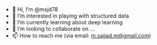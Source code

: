 - 👋 Hi, I’m @msjd78
- 👀 I’m interested in playing with structured data
- 🌱 I’m currently learning about deep learning
- 💞️ I’m looking to collaborate on ...
- 📫 How to reach me (via email: m.sajjad.m@gmail.com)

<!---
msjd78/msjd78 is a ✨ special ✨ repository because its `README.md` (this file) appears on your GitHub profile.
You can click the Preview link to take a look at your changes.
--->

